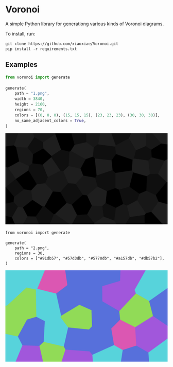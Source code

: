 # Voronoi
A simple Python library for generationg various kinds of Voronoi diagrams.

To install, run:
```
git clone https://github.com/xiaoxiae/Voronoi.git
pip install -r requirements.txt
```

## Examples

```py
from voronoi import generate

generate(
    path = "1.png",
    width = 3840,
    height = 2160,
    regions = 70,
    colors = [(0, 0, 0), (15, 15, 15), (23, 23, 23), (30, 30, 30)],
    no_same_adjacent_colors = True,
)
```

![First example.](./examples/1.png)

```
from voronoi import generate

generate(
    path = "2.png",
    regions = 30,
    colors = ["#91db57", "#57d3db", "#5770db", "#a157db", "#db57b2"],
)
```

![Second example.](./examples/2.png)
